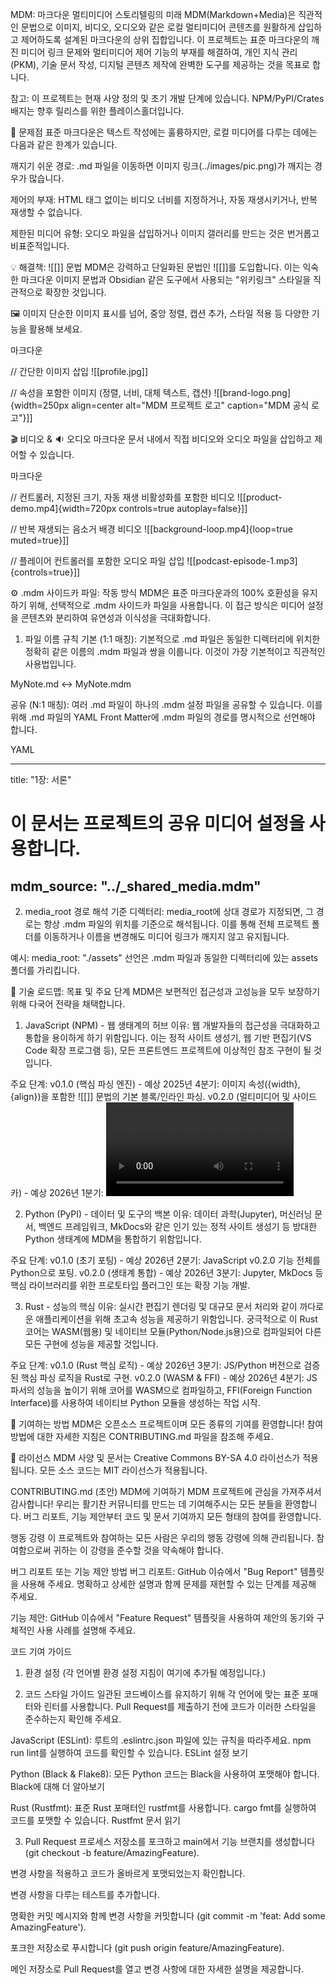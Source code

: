 MDM: 마크다운 멀티미디어 스토리텔링의 미래
MDM(Markdown+Media)은 직관적인 문법으로 이미지, 비디오, 오디오와 같은 로컬 멀티미디어 콘텐츠를 원활하게 삽입하고 제어하도록 설계된 마크다운의 상위 집합입니다. 이 프로젝트는 표준 마크다운의 깨진 미디어 링크 문제와 멀티미디어 제어 기능의 부재를 해결하여, 개인 지식 관리(PKM), 기술 문서 작성, 디지털 콘텐츠 제작에 완벽한 도구를 제공하는 것을 목표로 합니다.

참고: 이 프로젝트는 현재 사양 정의 및 초기 개발 단계에 있습니다. NPM/PyPI/Crates 배지는 향후 릴리스를 위한 플레이스홀더입니다.

🤔 문제점
표준 마크다운은 텍스트 작성에는 훌륭하지만, 로컬 미디어를 다루는 데에는 다음과 같은 한계가 있습니다.

깨지기 쉬운 경로: .md 파일을 이동하면 이미지 링크(../images/pic.png)가 깨지는 경우가 많습니다.

제어의 부재: HTML 태그 없이는 비디오 너비를 지정하거나, 자동 재생시키거나, 반복 재생할 수 없습니다.

제한된 미디어 유형: 오디오 파일을 삽입하거나 이미지 갤러리를 만드는 것은 번거롭고 비표준적입니다.

💡 해결책: ![[]] 문법
MDM은 강력하고 단일화된 문법인 ![[]]를 도입합니다. 이는 익숙한 마크다운 이미지 문법과 Obsidian 같은 도구에서 사용되는 "위키링크" 스타일을 직관적으로 확장한 것입니다.

🖼️ 이미지
단순한 이미지 표시를 넘어, 중앙 정렬, 캡션 추가, 스타일 적용 등 다양한 기능을 활용해 보세요.

마크다운

// 간단한 이미지 삽입
![[profile.jpg]]

// 속성을 포함한 이미지 (정렬, 너비, 대체 텍스트, 캡션)
![[brand-logo.png]{width=250px align=center alt="MDM 프로젝트 로고" caption="MDM 공식 로고"}]]

🎬 비디오 & 🔉 오디오
마크다운 문서 내에서 직접 비디오와 오디오 파일을 삽입하고 제어할 수 있습니다.

마크다운

// 컨트롤러, 지정된 크기, 자동 재생 비활성화를 포함한 비디오
![[product-demo.mp4]{width=720px controls=true autoplay=false}]]

// 반복 재생되는 음소거 배경 비디오
![[background-loop.mp4]{loop=true muted=true}]]

// 플레이어 컨트롤러를 포함한 오디오 파일 삽입
![[podcast-episode-1.mp3]{controls=true}]]

⚙️ .mdm 사이드카 파일: 작동 방식
MDM은 표준 마크다운과의 100% 호환성을 유지하기 위해, 선택적으로 .mdm 사이드카 파일을 사용합니다. 이 접근 방식은 미디어 설정을 콘텐츠와 분리하여 유연성과 이식성을 극대화합니다.

1. 파일 이름 규칙
기본 (1:1 매칭): 기본적으로 .md 파일은 동일한 디렉터리에 위치한 정확히 같은 이름의 .mdm 파일과 쌍을 이룹니다. 이것이 가장 기본적이고 직관적인 사용법입니다.

MyNote.md ↔ MyNote.mdm

공유 (N:1 매칭): 여러 .md 파일이 하나의 .mdm 설정 파일을 공유할 수 있습니다. 이를 위해 .md 파일의 YAML Front Matter에 .mdm 파일의 경로를 명시적으로 선언해야 합니다.

YAML

---
title: "1장: 서론"
# 이 문서는 프로젝트의 공유 미디어 설정을 사용합니다.
mdm_source: "../_shared_media.mdm" 
---

2. media_root 경로 해석
기준 디렉터리: media_root에 상대 경로가 지정되면, 그 경로는 항상 .mdm 파일의 위치를 기준으로 해석됩니다. 이를 통해 전체 프로젝트 폴더를 이동하거나 이름을 변경해도 미디어 링크가 깨지지 않고 유지됩니다.

예시: media_root: "./assets" 선언은 .mdm 파일과 동일한 디렉터리에 있는 assets 폴더를 가리킵니다.

🚀 기술 로드맵: 목표 및 주요 단계
MDM은 보편적인 접근성과 고성능을 모두 보장하기 위해 다국어 전략을 채택합니다.

1. JavaScript (NPM) - 웹 생태계의 허브
이유: 웹 개발자들의 접근성을 극대화하고 통합을 용이하게 하기 위함입니다. 이는 정적 사이트 생성기, 웹 기반 편집기(VS Code 확장 프로그램 등), 모든 프론트엔드 프로젝트에 이상적인 참조 구현이 될 것입니다.

주요 단계:
v0.1.0 (핵심 파싱 엔진) - 예상 2025년 4분기: 이미지 속성({width}, {align})을 포함한 ![[]] 문법의 기본 블록/인라인 파싱.
v0.2.0 (멀티미디어 및 사이드카) - 예상 2026년 1분기: <video>/<audio> 태그 지원 및 .mdm 사이드카 파일의 media_root 파싱.
v0.5.0 (안정 버전) - 예상 2026년 2분기: API 안정화, 포괄적인 버그 수정 및 공식 문서 완성.

2. Python (PyPI) - 데이터 및 도구의 백본
이유: 데이터 과학(Jupyter), 머신러닝 문서, 백엔드 프레임워크, MkDocs와 같은 인기 있는 정적 사이트 생성기 등 방대한 Python 생태계에 MDM을 통합하기 위함입니다.

주요 단계:
v0.1.0 (초기 포팅) - 예상 2026년 2분기: JavaScript v0.2.0 기능 전체를 Python으로 포팅.
v0.2.0 (생태계 통합) - 예상 2026년 3분기: Jupyter, MkDocs 등 핵심 라이브러리를 위한 프로토타입 플러그인 또는 확장 기능 개발.

3. Rust - 성능의 핵심
이유: 실시간 편집기 렌더링 및 대규모 문서 처리와 같이 까다로운 애플리케이션을 위해 초고속 성능을 제공하기 위함입니다. 궁극적으로 이 Rust 코어는 WASM(웹용) 및 네이티브 모듈(Python/Node.js용)으로 컴파일되어 다른 모든 구현에 성능을 제공할 것입니다.

주요 단계:
v0.1.0 (Rust 핵심 로직) - 예상 2026년 3분기: JS/Python 버전으로 검증된 핵심 파싱 로직을 Rust로 구현.
v0.2.0 (WASM & FFI) - 예상 2026년 4분기: JS 파서의 성능을 높이기 위해 코어를 WASM으로 컴파일하고, FFI(Foreign Function Interface)를 사용하여 네이티브 Python 모듈을 생성하는 작업 시작.

🤝 기여하는 방법
MDM은 오픈소스 프로젝트이며 모든 종류의 기여를 환영합니다! 참여 방법에 대한 자세한 지침은 CONTRIBUTING.md 파일을 참조해 주세요.

📜 라이선스
MDM 사양 및 문서는 Creative Commons BY-SA 4.0 라이선스가 적용됩니다.
모든 소스 코드는 MIT 라이선스가 적용됩니다.

CONTRIBUTING.md (초안)
MDM에 기여하기
MDM 프로젝트에 관심을 가져주셔서 감사합니다! 우리는 활기찬 커뮤니티를 만드는 데 기여해주시는 모든 분들을 환영합니다. 버그 리포트, 기능 제안부터 코드 및 문서 기여까지 모든 형태의 참여를 환영합니다.

행동 강령
이 프로젝트와 참여하는 모든 사람은 우리의 행동 강령에 의해 관리됩니다. 참여함으로써 귀하는 이 강령을 준수할 것을 약속해야 합니다.

버그 리포트 또는 기능 제안 방법
버그 리포트: GitHub 이슈에서 "Bug Report" 템플릿을 사용해 주세요. 명확하고 상세한 설명과 함께 문제를 재현할 수 있는 단계를 제공해 주세요.

기능 제안: GitHub 이슈에서 "Feature Request" 템플릿을 사용하여 제안의 동기와 구체적인 사용 사례를 설명해 주세요.

코드 기여 가이드
1. 환경 설정
(각 언어별 환경 설정 지침이 여기에 추가될 예정입니다.)

2. 코드 스타일 가이드
일관된 코드베이스를 유지하기 위해 각 언어에 맞는 표준 포매터와 린터를 사용합니다. Pull Request를 제출하기 전에 코드가 이러한 스타일을 준수하는지 확인해 주세요.

JavaScript (ESLint):
루트의 .eslintrc.json 파일에 있는 규칙을 따라주세요. npm run lint를 실행하여 코드를 확인할 수 있습니다.
ESLint 설정 보기

Python (Black & Flake8):
모든 Python 코드는 Black을 사용하여 포맷해야 합니다.
Black에 대해 더 알아보기

Rust (Rustfmt):
표준 Rust 포매터인 rustfmt를 사용합니다. cargo fmt를 실행하여 코드를 포맷할 수 있습니다.
Rustfmt 문서 읽기

3. Pull Request 프로세스
저장소를 포크하고 main에서 기능 브랜치를 생성합니다 (git checkout -b feature/AmazingFeature).

변경 사항을 적용하고 코드가 올바르게 포맷되었는지 확인합니다.

변경 사항을 다루는 테스트를 추가합니다.

명확한 커밋 메시지와 함께 변경 사항을 커밋합니다 (git commit -m 'feat: Add some AmazingFeature').

포크한 저장소로 푸시합니다 (git push origin feature/AmazingFeature).

메인 저장소로 Pull Request를 열고 변경 사항에 대한 자세한 설명을 제공합니다.
